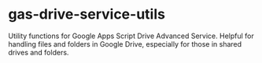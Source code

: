 # gas-drive-service-utils
Utility functions for Google Apps Script Drive Advanced Service. Helpful for handling files and folders in Google Drive, especially for those in shared drives and folders.
